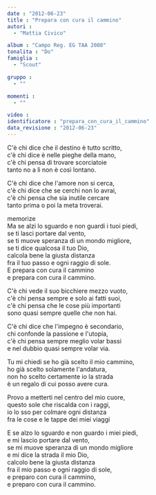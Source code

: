 ```yaml
---
date : "2012-06-23"
title : "Prepara con cura il cammino"
autori : 
  - "Mattia Civico"

album : "Campo Reg. EG TAA 2008"
tonalita : "Do"
famiglia : 
  - "Scout"

gruppo : 
  - ""

momenti : 
  - ""

video : 
identificatore : "prepara_con_cura_il_cammino"
data_revisione : "2012-06-23"
---
```

  
  
  
  
  
  
  
  
  
C'è chi dice che il destino è tutto scritto,  
c'è chi dice è nelle pieghe della mano,  
c'è chi pensa di trovare scorciatoie  
tanto no a lì non è così lontano.  
  
C'è chi dice che l'amore non si cerca,  
c'è chi dice che se cerchi non lo avrai,  
c'è chi pensa che sia inutile cercare  
tanto prima o poi la meta troverai.  
  
  
memorize  
Ma se alzi lo sguardo e non guardi i tuoi piedi,  
se ti lasci portare dal vento,  
se ti muove speranza di un mondo migliore,  
se ti dice qualcosa il tuo Dio,  
calcola bene la giusta distanza  
fra il tuo passo e ogni raggio di sole.  
E prepara con cura il cammino  
e prepara con cura il cammino.  
  
  
  
  
  
  
  
  
  
C'è chi vede il suo bicchiere mezzo vuoto,  
c'è chi pensa sempre e solo ai fatti suoi,  
c'è chi pensa che le cose più importanti  
sono quasi sempre quelle che non hai.  
  
C'è chi dice che l'impegno è secondario,  
chi confonde la passione e l'utopia,  
c'è chi pensa sempre meglio volar bassi  
e nel dubbio quasi sempre volar via.  
  
  
  
  
Tu mi chiedi se ho già scelto il mio cammino,  
ho già scelto solamente l'andatura,  
non ho scelto certamente io la strada  
è un regalo di cui posso avere cura.  
  
Provo a metterti nel centro del mio cuore,  
questo sole che riscalda con i raggi,  
io lo sso per colmare ogni distanza  
fra le cose e le tappe dei miei viaggi  
  
  
  
E se alzo lo sguardo e non guardo i miei piedi,  
e mi lascio portare dal vento,  
se mi muove speranza di un mondo migliore  
e mi dice la strada il mio Dio,  
calcolo bene la giusta distanza  
fra il mio passo e ogni raggio di sole,  
e preparo con cura il cammino,  
e preparo con cura il cammino.  
  
  
  
  
